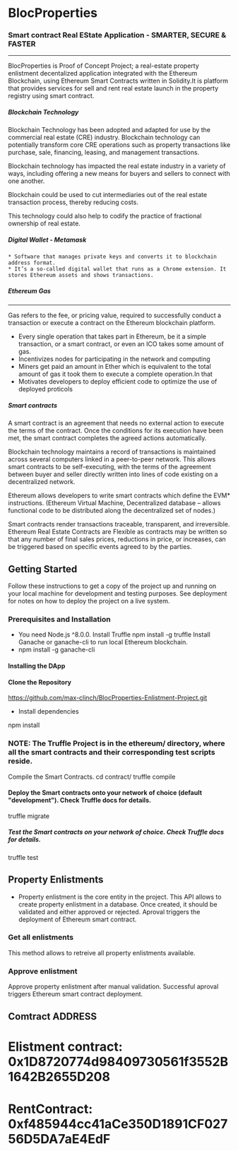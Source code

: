 # BlocProperties 

### Smart contract Real EState Application - SMARTER, SECURE & FASTER
---

BlocProperties is Proof of Concept Project; a real-estate property enlistment decentalized application integrated with the Ethereum Blockchain, using Ethereum Smart Contracts written in Solidity.It is platform that provides services for sell and rent  real estate launch in the property registry using smart contract.

##### Blockchain Technology
  Blockchain Technology has been adopted and adapted for use by the commercial real estate (CRE) industry. Blockchain technology can  potentially transform core CRE operations such as property  transactions like purchase, sale, financing, leasing, and management transactions.

  Blockchain technology has impacted the real estate industry in a  variety of ways, including offering a new means for buyers and  sellers to connect with one another.

  Blockchain could be used to cut intermediaries out of the real estate transaction process, thereby reducing costs.

  This technology could also help to codify the practice of fractional ownership of real estate.

##### Digital Wallet - Metamask
    * Software that manages private keys and converts it to blockchain address format.
    * It’s a so-called digital wallet that runs as a Chrome extension. It stores Ethereum assets and shows transactions.

##### Ethereum Gas
---
Gas refers to the fee, or pricing value, required to successfully conduct a transaction or execute a contract on the Ethereum blockchain platform.
  * Every single operation that takes part in Ethereum, be it a simple transaction, or a smart contract, or even an ICO takes some amount of gas.
  *  Incentivizes nodes for participating in the network and computing 
  * Miners get paid an amount in Ether which is equivalent to the total amount of gas it took them to execute a complete operation.In that 
  *  Motivates developers to deploy efficient code to optimize the use of deployed proticols

##### Smart contracts
A smart contract is an agreement that needs no external action to execute the terms of the contract. Once the conditions for its execution have been met, the smart contract completes the agreed actions automatically.

Blockchain technology maintains a record of transactions is maintained across several computers linked in a peer-to-peer network. This allows smart contracts to be self-executing, with the terms of the agreement between buyer and seller directly written into lines of code existing on a decentralized network.

Ethereum allows developers to write smart contracts which define the EVM* instructions. (Ethereum Virtual Machine, Decentralized database – allows functional code to be distributed along the decentralized set of nodes.)

Smart contracts render transactions traceable, transparent, and irreversible.
Ethereum Real Estate Contracts are Flexible as contracts may be written so that any number of final sales prices, reductions in price, or increases, can be triggered based on specific events agreed to by the parties.



## Getting Started 
Follow these instructions to get a copy of the project up and running on your local machine for development and testing purposes. See deployment for notes on how to deploy the project on a live system.

### Prerequisites and Installation
  * You need Node.js  ^8.0.0.
    Install Truffle
    npm install -g truffle
    Install Ganache or ganache-cli to run local Ethereum blockchain.
  * npm install -g ganache-cli

####  Installing the DApp

#### Clone the Repository 

https://github.com/max-clinch/BlocProperties-Enlistment-Project.git

  * Install dependencies
  
  npm install

###  NOTE: The Truffle Project is in the ethereum/ directory, where all the smart contracts and their corresponding test scripts reside.

 Compile the Smart Contracts.
 cd contract/
 truffle compile

#### Deploy the Smart contracts onto your network of choice (default "development"). Check Truffle docs for details.
  truffle migrate

##### Test the Smart contracts on your network of choice. Check Truffle docs for details.

  truffle test

## Property Enlistments

 * Property enlistment is the core entity in the project. This API allows to create property enlistment in a database. Once created, it should be validated and either approved or rejected. Aproval triggers the deployment of Ethereum smart contract.


 ### Get all enlistments

 This method allows to retreive all property enlistments available.

### Approve enlistment

Approve property enlistment after manual validation. Successful aproval triggers Ethereum smart contract deployment.

## Comtract ADDRESS 
# Elistment contract: 0x1D8720774d98409730561f3552B1642B2655D208
# RentContract: 0xf485944cc41aCe350D1891CF02756D5DA7aE4EdF